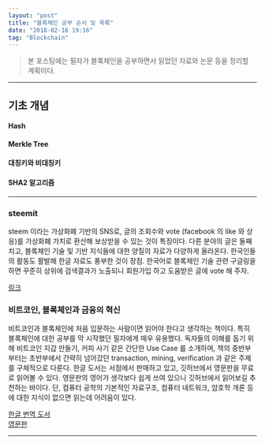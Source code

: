 ```yaml
---
layout: "post"
title: "블록체인 공부 순서 및 목록"
date: "2018-02-18 19:16"
tag: "Blockchain"
---
```


> 본 포스팅에는 필자가 블록체인을 공부하면서 읽었던 자료와 논문 등을 정리할 계획이다.


---

## 기초 개념

#### Hash

#### Merkle Tree

#### 대칭키와 비대칭키

#### SHA2 알고리즘

---
### steemit

steem 이라는 가상화폐 기반의 SNS로, 글의 조회수와 vote (facebook 의 like 와 상응)를 가상화폐 가치로 환산해 보상받을 수 있는 것이 특징이다. 다른 분야의 글은 둘째 치고, 블록체인 기술 및 기반 지식들에 대한 양질의 자료가 다양하게 올라온다. 한국인들의 활동도 활발해 한글 자료도 풍부한 것이 장점. 한국어로 블록체인 기술 관련 구글링을 하면 꾸준히 상위에 검색결과가 노출되니 회원가입 하고 도움받은 글에 vote 해 주자.

[링크](https://steemit.com/)

### 비트코인, 블록체인과 금융의 혁신

비트코인과 블록체인에 처음 입문하는 사람이면 읽어야 한다고 생각하는 책이다. 특히 블록체인에 대한 공부를 막 시작했던 필자에게 매우 유용했다. 독자들의 이해를 돕기 위해 비트코인 지갑 만들기, 커피 사기 같은 간단한 Use Case 를 소개하며, 책의 중반부 부터는 초반부에서 간략히 넘어갔던 transaction, mining, verification 과 같은 주제를 구체적으로 다룬다. 한글 도서는 서점에서 판매하고 있고, 깃허브에서 영문판을 무료로 읽어볼 수 있다. 영문판의 영어가 생각보다 쉽게 쓰여 있으니 깃허브에서 읽어보길 추천하는 바이다. 단, 컴퓨터 공학의 기본적인 자료구조, 컴퓨터 네트워크, 암호학 개론 등에 대한 지식이 없으면 읽는데 어려움이 있다.

[한글 번역 도서](http://book.naver.com/bookdb/book_detail.nhn?bid=9685493)  
[영문판](https://github.com/bitcoinbook/bitcoinbook/blob/develop/book.asciidoc)

---
